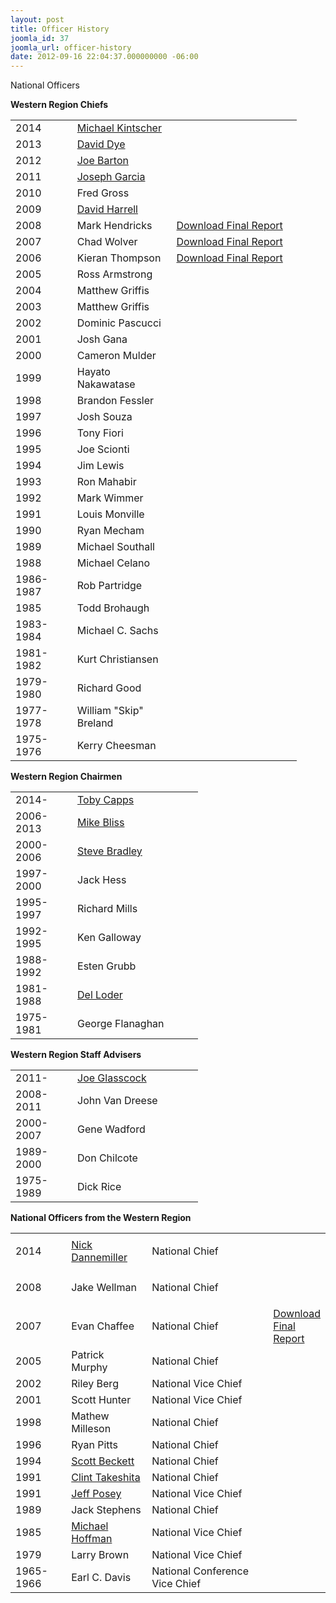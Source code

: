 ```yaml
---
layout: post
title: Officer History
joomla_id: 37
joomla_url: officer-history
date: 2012-09-16 22:04:37.000000000 -06:00
---
```

<p><span class="title">National Officers</span>
</p>
<p><strong>Western Region Chiefs</strong>
</p>
<table style="width: 458px;" border="0">
	<tbody>
	  	<tr>
		  	<td>2014</td>
		  <td><a href="leadership/chief/">Michael Kintscher</a></td>
		  	<td>&nbsp;</td>
	  	</tr>
	  	<tr>
		  	<td>2013</td>
		  <td><a href="/about-us/contact-us/52-david-dye/">David Dye</a></td>
		  	<td>&nbsp;</td>
	  	</tr>
		<tr>
			<td width="76">2012</td>
			<td width="151"><a href="index.php?option=com_contact&amp;view=contact&amp;catid=14:contact&amp;id=1-joe-barton&amp;Itemid=221">Joe Barton</a>
			</td>
			<td width="203">&nbsp;</td>
		</tr>
		<tr>
			<td width="76">2011</td>
			<td width="151"><a href="index.php?option=com_contact&amp;view=contact&amp;catid=14:contact&amp;id=13-joseph-garcia&amp;Itemid=217">Joseph Garcia</a>
			</td>
			<td width="203">&nbsp;</td>
		</tr>
		<tr>
			<td width="76">2010</td>
			<td width="151">Fred Gross</td>
			<td width="203">&nbsp;</td>
		</tr>
		<tr>
			<td width="76">2009</td>
			<td width="151"><a href="index.php?option=com_contact&amp;view=contact&amp;catid=14:contact&amp;id=17-david-harrell&amp;Itemid=217">David Harrell</a>
			</td>
			<td width="203">&nbsp;</td>
		</tr>
		<tr>
			<td width="76">2008</td>
			<td width="151">Mark Hendricks</td>
			<td width="203"><a href="downloads/2008_Final_Report.pdf" target="_blank">Download Final Report</a>
			</td>
		</tr>
		<tr>
			<td width="76">2007</td>
			<td width="151">Chad Wolver</td>
			<td width="203"><a href="downloads/2007OfficerFinalReport.pdf" target="_blank">Download Final Report</a>
			</td>
		</tr>
		<tr>
			<td width="88">2006</td>
			<td width="129">Kieran Thompson</td>
			<td width="203"><a href="downloads/2006WRChiefFinalReport.pdf" target="_blank">Download Final Report</a>
			</td>
		</tr>
		<tr>
			<td width="76">2005</td>
			<td width="151">Ross Armstrong</td>
		</tr>
		<tr>
			<td width="76">2004</td>
			<td width="151">Matthew Griffis</td>
		</tr>
		<tr>
			<td width="76">2003</td>
			<td width="151">Matthew Griffis</td>
		</tr>
		<tr>
			<td>2002</td>
			<td>Dominic Pascucci</td>
			<td>&nbsp;</td>
		</tr>
		<tr>
			<td>2001</td>
			<td>Josh Gana</td>
		</tr>
		<tr>
			<td>2000</td>
			<td>Cameron Mulder</td>
			<td>&nbsp;</td>
		</tr>
		<tr>
			<td>1999</td>
			<td>Hayato Nakawatase</td>
			<td>&nbsp;</td>
		</tr>
		<tr>
			<td>1998</td>
			<td>Brandon Fessler</td>
			<td>&nbsp;</td>
		</tr>
		<tr>
			<td>1997</td>
			<td>Josh Souza</td>
			<td>&nbsp;</td>
		</tr>
		<tr>
			<td>1996</td>
			<td>Tony Fiori</td>
			<td>&nbsp;</td>
		</tr>
		<tr>
			<td>1995</td>
			<td>Joe Scionti</td>
			<td>&nbsp;</td>
		</tr>
		<tr>
			<td>1994</td>
			<td>Jim Lewis</td>
			<td>&nbsp;</td>
		</tr>
		<tr>
			<td>1993</td>
			<td>Ron Mahabir</td>
			<td>&nbsp;</td>
		</tr>
		<tr>
			<td>1992</td>
			<td>Mark Wimmer</td>
			<td>&nbsp;</td>
		</tr>
		<tr>
			<td>1991</td>
			<td>Louis Monville</td>
			<td>&nbsp;</td>
		</tr>
		<tr>
			<td>1990</td>
			<td>Ryan Mecham</td>
			<td>&nbsp;</td>
		</tr>
		<tr>
			<td>1989</td>
			<td>Michael Southall</td>
			<td>&nbsp;</td>
		</tr>
		<tr>
			<td>1988</td>
			<td>Michael Celano</td>
			<td>&nbsp;</td>
		</tr>
		<tr>
			<td>1986-1987</td>
			<td>Rob Partridge</td>
			<td>&nbsp;</td>
		</tr>
		<tr>
			<td>1985</td>
			<td>Todd Brohaugh</td>
			<td>&nbsp;</td>
		</tr>
		<tr>
			<td>1983-1984</td>
			<td>Michael C. Sachs</td>
			<td>&nbsp;</td>
		</tr>
		<tr>
			<td>1981-1982</td>
			<td>Kurt Christiansen</td>
			<td>&nbsp;</td>
		</tr>
		<tr>
			<td>1979-1980</td>
			<td>Richard Good</td>
			<td>&nbsp;</td>
		</tr>
		<tr>
			<td>1977-1978</td>
			<td>William "Skip" Breland</td>
			<td>&nbsp;</td>
		</tr>
		<tr>
			<td>1975-1976</td>
			<td>Kerry Cheesman</td>
			<td>&nbsp;</td>
		</tr>
	</tbody>
</table>
<p><strong>Western Region Chairmen</strong>
</p>
<table style="width: 300px;" border="0">
	<tbody>
	  	<tr>
		  <td>2014-</td>
		  <td><a href="/leadership/region-chairman/">Toby Capps</a></td>
	  	</tr>
		<tr>
			<td>2006-2013</td>
			<td><a href="index.php?option=com_contact&amp;view=contact&amp;catid=14:contact&amp;id=2-mike-bliss&amp;Itemid=292">Mike Bliss</a>
			</td>
		</tr>
		<tr>
			<td width="88">2000-2006</td>
			<td width="202"><a href="index.php?option=com_contact&amp;view=contact&amp;catid=47:national-committee&amp;id=30-steve-bradley&amp;Itemid=218">Steve Bradley</a>
			</td>
		</tr>
		<tr>
			<td>1997-2000</td>
			<td>Jack Hess</td>
		</tr>
		<tr>
			<td>1995-1997</td>
			<td>Richard Mills</td>
		</tr>
		<tr>
			<td>1992-1995</td>
			<td>Ken Galloway</td>
		</tr>
		<tr>
			<td>1988-1992</td>
			<td>Esten Grubb</td>
		</tr>
		<tr>
			<td>1981-1988</td>
			<td><a href="index.php?option=com_contact&amp;view=contact&amp;catid=47:national-committee&amp;id=36-del-loder&amp;Itemid=218">Del Loder</a>
			</td>
		</tr>
		<tr>
			<td>1975-1981</td>
			<td>George Flanaghan</td>
		</tr>
	</tbody>
</table>
<p><strong>Western Region Staff Advisers</strong>
</p>
<table style="width: 300px;" border="0">
	<tbody>
		<tr>
			<td width="88">2011-</td>
			<td width="202"><a href="index.php?option=com_contact&amp;view=contact&amp;catid=14:contact&amp;id=3-joe-glasscock&amp;Itemid=293">Joe Glasscock</a>
			</td>
		</tr>
		<tr>
			<td>2008-2011</td>
			<td>John Van Dreese</td>
		</tr>
		<tr>
			<td>2000-2007</td>
			<td>Gene Wadford</td>
		</tr>
		<tr>
			<td>1989-2000</td>
			<td>Don Chilcote</td>
		</tr>
		<tr>
			<td>1975-1989</td>
			<td>Dick Rice</td>
		</tr>
	</tbody>
</table>
<p><strong>National Officers from the Western Region</strong>
</p>
<table>
	<tbody>
		<tr>
			<td>
				<p>2014</p>
			</td>
			<td><a href="&lt;/leadership/national-committee/42-nick-dannemiller/">Nick Dannemiller</a></td>
		  	<td>National Chief</td>
		</tr>
		<tr>
			<td>
				<p>2008</p>
			</td>
			<td>Jake Wellman</td>
			<td>National Chief</td>
		</tr>
		<tr>
			<td>2007</td>
			<td>Evan Chaffee</td>
			<td>National Chief</td>
			<td><a href="downloads/2007OfficerFinalReport.pdf" target="_blank">Download Final Report</a>
			</td>
		</tr>
		<tr>
			<td>2005</td>
			<td>Patrick Murphy</td>
			<td>National Chief</td>
		</tr>
		<tr>
			<td width="88">2002</td>
			<td width="129">Riley Berg</td>
			<td width="240">National Vice Chief</td>
		</tr>
		<tr>
			<td>2001</td>
			<td>Scott Hunter</td>
			<td>National Vice Chief</td>
		</tr>
		<tr>
			<td>1998</td>
			<td>Mathew Milleson</td>
			<td>National Chief</td>
		</tr>
		<tr>
			<td>1996</td>
			<td>Ryan Pitts</td>
			<td>National Chief</td>
		</tr>
		<tr>
			<td>1994</td>
			<td><a href="index.php?option=com_contact&amp;view=contact&amp;catid=47:national-committee&amp;id=28-scott-beckett&amp;Itemid=218">Scott Beckett</a>
			</td>
			<td>National Chief</td>
		</tr>
		<tr>
			<td>1991</td>
			<td><a href="index.php?option=com_contact&amp;view=contact&amp;catid=47:national-committee&amp;id=38-clint-takeshita&amp;Itemid=218">Clint Takeshita</a>
			</td>
			<td>National Chief</td>
		</tr>
		<tr>
			<td>1991</td>
			<td><a href="index.php?option=com_contact&amp;view=contact&amp;catid=14:contact&amp;id=12-jeff-posey&amp;Itemid=217">Jeff Posey</a>
			</td>
			<td>National Vice Chief</td>
		</tr>
		<tr>
			<td>1989</td>
			<td>Jack Stephens</td>
			<td>National Chief</td>
		</tr>
		<tr>
			<td>1985</td>
			<td><a href="index.php?option=com_contact&amp;view=contact&amp;catid=47:national-committee&amp;id=34-mike-hoffman&amp;Itemid=218">Michael Hoffman</a>
			</td>
			<td>National Vice Chief</td>
		</tr>
		<tr>
			<td>1979</td>
			<td>Larry Brown</td>
			<td>National Vice Chief</td>
		</tr>
		<tr>
			<td>1965-1966</td>
			<td>Earl C. Davis</td>
			<td>National Conference Vice Chief</td>
		</tr>
	</tbody>
</table>
